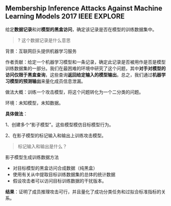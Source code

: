 ## Membership Inference Attacks Against Machine Learning Models 2017 IEEE EXPLORE

给定**数据记录**和对**模型的黑盒访问**，确定该记录是否在模型的训练数据集中。

> ? 这个数据记录是什么意思

背景：互联网巨头提供机器学习服务

作者贡献：给定一个机器学习模型和一条记录，确定此记录是否被用作是否是模型训练数据集的一部分。我们在最困难的环境中研究了这个问题，其中**对手对模型的访问仅限于黑盒查询**，这些查询**返回给定输入的模型输出**。总之，我们通过**机器学习模型的预测输出**来量化成员信息泄漏。

做法大概：训练一个攻击模型，将这个问题转化为一个二分类的问题。

环境：未知模型，未知数据。

**具体做法**：

1、创建多个“影子模型”。这些模型模仿目标模型行为。

2、在影子模型的标记输入和输出上训练攻击模型。

> 标记输入和输出是什么？

影子模型生成训练数据方法

- 对目标模型的黑盒访问合成数据（纯黑盒）
- 使用有关从中提取目标训练数据集的总体的统计数据
- 假设攻击者可以访问目标训练数据的干扰版本。

**结果**：证明了成员推理攻击可行，并且量化了成功分类任务和过拟合标准指标的关系。